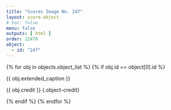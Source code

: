 ```yaml
---
title: "Scores Image No. 247"
layout: score-object
# toc: false
menu: false
outputs: [ html ]
order: 12470
object:
  - id: "247"
---
```


{% for obj in objects.object_list %}
{% if obj.id == object[0].id %}

{{ obj.extended_caption }}

{{ obj.credit }} {.object-credit}

{% endif %}
{% endfor %}
